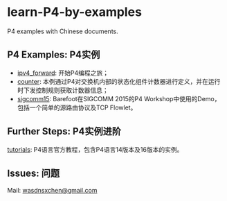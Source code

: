 # learn-P4-by-examples

P4 examples with Chinese documents.

## P4 Examples: P4实例

- [ipv4_forward](/ipv4_forward): 开始P4编程之旅；
- [counter](counter/): 本例通过P4对交换机内部的状态化组件计数器进行定义，并在运行时下发控制规则获取计数器信息；
- [sigcomm15](sigcomm15/): Barefoot在SIGCOMM 2015的P4 Workshop中使用的Demo，包括一个简单的源路由协议及TCP Flowlet。

## Further Steps: P4实例进阶

[tutorials](https://github.com/p4lang/tutorials): P4语言官方教程，包含P4语言14版本及16版本的实例。

## Issues: 问题

Mail: wasdnsxchen@gmail.com
